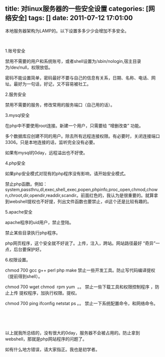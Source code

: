 title: 对linux服务器的一些安全设置
categories: [网络安全]
tags: []
date: 2011-07-12 17:01:00
---
<p>本地服务器架构为LAMP的。以下设置多多少少会增加不多安全。</p><p>&nbsp;</p><p>1.账号安全</p><p>禁用不需要的用户和系统账号，或者shell设置为/sbin/nologin,宿主目录为/dev/null，权限放低。</p><p>密码不能设置简单，密码最好不要与自己的信息有关系，日期、名称、电话、网址。最好为一句话，好记，又不容易被社工。</p><p>2.服务安全</p><p>禁用不需要的服务，修改常用的服务端口（自己用的话）。</p><p>3.mysql安全</p><p>在php中不要使用root连接。新建一个用户，只需要给 “增删改查” 功能。</p><p>多个数据库应创建不同的用户。除去所有远程连接权限。有必要时，关闭连接端口3306。只是本地连接的话，监听完全没有必要。</p><p>如果有mysql的0day，远程溢出也不好使。</p><p>4.php安全</p><p>如果php安全模式对现有的php程序没有影响，请开始安全模式。</p><p>禁止php函数。例如：system,passthru,dl,exec,shell_exec,popen,phpinfo,proc_open,chmod,chown,chroot,dir,opendir,readdir,scandir。前面红色的，我认为是很重要的。就算拿到webshell提权也不好提，列出文件函数也要禁止，dl这个还是比较有趣的。</p><p>5.apache安全</p><p>apache程序的uid用户，禁止登陆。</p><p>禁止某些目录执行php程序。</p><p>php网页程序，这个安全就不好说了。上传，注入，跨站。网站路径最好 “奇异”一点，后台要保护好。</p><p>6.权限设置。</p><p>chmod 700 gcc g++ perl php make 禁止一些开发工具。防止写代码编译提权（提前得到shell）。</p><p>chmod 700 wget chmod&nbsp; rpm yum&nbsp; 。。 禁止一些下载工具和权限控制程序 ，防止上传 提权程序，加执行权限。提权。</p><p>chmod 700 ping ifconfig netstat ps 。。 禁止一下系统配置命令，和网络命令。</p><p>&nbsp;</p><p>&nbsp;</p><p>以上就我所总结的，没有很大的0day，服务器不会被占用的。防止拿到webshell，那就是php网站程序的问题了。</p><p>如有什么地方错误，请大家指正。我也是初学者。</p>